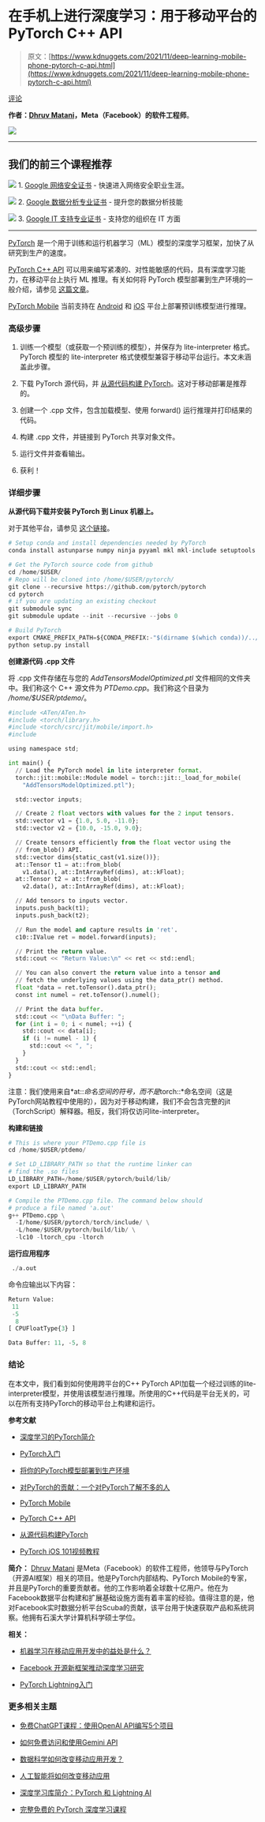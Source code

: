 # 在手机上进行深度学习：用于移动平台的 PyTorch C++ API

> 原文：[https://www.kdnuggets.com/2021/11/deep-learning-mobile-phone-pytorch-c-api.html](https://www.kdnuggets.com/2021/11/deep-learning-mobile-phone-pytorch-c-api.html)

[评论](#comments)

**作者：[Dhruv Matani](https://www.linkedin.com/in/dhruvbird/)，Meta（Facebook）的软件工程师**。

![](../Images/653abbe8932e54f81ab10230ca067d73.png)

* * *

## 我们的前三个课程推荐

![](../Images/0244c01ba9267c002ef39d4907e0b8fb.png) 1\. [Google 网络安全证书](https://www.kdnuggets.com/google-cybersecurity) - 快速进入网络安全职业生涯。

![](../Images/e225c49c3c91745821c8c0368bf04711.png) 2\. [Google 数据分析专业证书](https://www.kdnuggets.com/google-data-analytics) - 提升您的数据分析技能

![](../Images/0244c01ba9267c002ef39d4907e0b8fb.png) 3\. [Google IT 支持专业证书](https://www.kdnuggets.com/google-itsupport) - 支持您的组织在 IT 方面

* * *

[PyTorch](https://pytorch.org/) 是一个用于训练和运行机器学习（ML）模型的深度学习框架，加快了从研究到生产的速度。

[PyTorch C++ API](https://pytorch.org/cppdocs/) 可以用来编写紧凑的、对性能敏感的代码，具有深度学习能力，在移动平台上执行 ML 推理。有关如何将 PyTorch 模型部署到生产环境的一般介绍，请参见 [这篇文章](https://www.kdnuggets.com/2019/03/deploy-pytorch-model-production.html)。

[PyTorch Mobile](https://pytorch.org/mobile/home/) 当前支持在 [Android](https://pytorch.org/mobile/android/) 和 [iOS](https://pytorch.org/mobile/ios/) 平台上部署预训练模型进行推理。

### 高级步骤

1.  训练一个模型（或获取一个预训练的模型），并保存为 lite-interpreter 格式。PyTorch 模型的 lite-interpreter 格式使模型兼容于移动平台运行。本文未涵盖此步骤。

1.  下载 PyTorch 源代码，并 [从源代码构建 PyTorch](https://github.com/pytorch/pytorch#from-source)。这对于移动部署是推荐的。

1.  创建一个 .cpp 文件，包含加载模型、使用 forward() 运行推理并打印结果的代码。

1.  构建 .cpp 文件，并链接到 PyTorch 共享对象文件。

1.  运行文件并查看输出。

1.  获利！

### 详细步骤

**从源代码下载并安装 PyTorch 到 Linux 机器上。**

对于其他平台，请参见 [这个链接](https://github.com/pytorch/pytorch#from-source)。

```py
# Setup conda and install dependencies needed by PyTorch
conda install astunparse numpy ninja pyyaml mkl mkl-include setuptools cmake cffi typing_extensions future six requests dataclasses

# Get the PyTorch source code from github
cd /home/$USER/
# Repo will be cloned into /home/$USER/pytorch/
git clone --recursive https://github.com/pytorch/pytorch
cd pytorch
# if you are updating an existing checkout
git submodule sync
git submodule update --init --recursive --jobs 0

# Build PyTorch
export CMAKE_PREFIX_PATH=${CONDA_PREFIX:-"$(dirname $(which conda))/../"}
python setup.py install

```

**创建源代码 .cpp 文件**

将 .cpp 文件存储在与您的 *AddTensorsModelOptimized.ptl* 文件相同的文件夹中。我们称这个 C++ 源文件为 *PTDemo.cpp*。我们称这个目录为 */home/$USER/ptdemo/*。

```py
#include <ATen/ATen.h>
#include <torch/library.h>
#include <torch/csrc/jit/mobile/import.h>
#include 

using namespace std;

int main() {
  // Load the PyTorch model in lite interpreter format.
  torch::jit::mobile::Module model = torch::jit::_load_for_mobile(
    "AddTensorsModelOptimized.ptl");

  std::vector inputs;

  // Create 2 float vectors with values for the 2 input tensors.
  std::vector v1 = {1.0, 5.0, -11.0};
  std::vector v2 = {10.0, -15.0, 9.0};

  // Create tensors efficiently from the float vector using the
  // from_blob() API.
  std::vector dims{static_cast(v1.size())};
  at::Tensor t1 = at::from_blob(
    v1.data(), at::IntArrayRef(dims), at::kFloat);
  at::Tensor t2 = at::from_blob(
    v2.data(), at::IntArrayRef(dims), at::kFloat);

  // Add tensors to inputs vector.
  inputs.push_back(t1);
  inputs.push_back(t2);

  // Run the model and capture results in 'ret'.
  c10::IValue ret = model.forward(inputs);

  // Print the return value.
  std::cout << "Return Value:\n" << ret << std::endl;

  // You can also convert the return value into a tensor and
  // fetch the underlying values using the data_ptr() method.
  float *data = ret.toTensor().data_ptr();
  const int numel = ret.toTensor().numel();

  // Print the data buffer.
  std::cout << "\nData Buffer: ";
  for (int i = 0; i < numel; ++i) {
    std::cout << data[i];
    if (i != numel - 1) {
      std::cout << ", ";
    }
  }
  std::cout << std::endl;
}

```

注意：我们使用来自*at::*命名空间的符号，而不是*torch::*命名空间（这是PyTorch网站教程中使用的），因为对于移动构建，我们不会包含完整的jit（TorchScript）解释器。相反，我们将仅访问lite-interpreter。

**构建和链接**

```py
# This is where your PTDemo.cpp file is
cd /home/$USER/ptdemo/

# Set LD_LIBRARY_PATH so that the runtime linker can
# find the .so files
LD_LIBRARY_PATH=/home/$USER/pytorch/build/lib/
export LD_LIBRARY_PATH

# Compile the PTDemo.cpp file. The command below should
# produce a file named 'a.out'
g++ PTDemo.cpp \
  -I/home/$USER/pytorch/torch/include/ \
  -L/home/$USER/pytorch/build/lib/ \
  -lc10 -ltorch_cpu -ltorch

```

**运行应用程序**

```py
 ./a.out

```

命令应输出以下内容：

```py
Return Value:
 11
 -5
  8
[ CPUFloatType{3} ]

Data Buffer: 11, -5, 8

```

### 结论

在本文中，我们看到如何使用跨平台的C++ PyTorch API加载一个经过训练的lite-interpreter模型，并使用该模型进行推理。所使用的C++代码是平台无关的，可以在所有支持PyTorch的移动平台上构建和运行。

**参考文献**

+   [深度学习的PyTorch简介](https://www.kdnuggets.com/2018/11/introduction-pytorch-deep-learning.html)

+   [PyTorch入门](https://www.kdnuggets.com/2020/10/getting-started-pytorch.html)

+   [将你的PyTorch模型部署到生产环境](https://www.kdnuggets.com/2019/03/deploy-pytorch-model-production.html)

+   [对PyTorch的贡献：一个对PyTorch了解不多的人](https://www.kdnuggets.com/2019/10/contributing-pytorch.html)

+   [PyTorch Mobile](https://pytorch.org/mobile/home/)

+   [PyTorch C++ API](https://pytorch.org/cppdocs/)

+   [从源代码构建PyTorch](https://github.com/pytorch/pytorch#from-source)

+   [PyTorch iOS 101视频教程](https://www.youtube.com/watch?v=GjsUWAaBIH8&ab_channel=PyTorch)

**简介：** [Dhruv Matani](https://www.linkedin.com/in/dhruvbird/) 是Meta（Facebook）的软件工程师，他领导与PyTorch（开源AI框架）相关的项目。他是PyTorch内部结构、PyTorch Mobile的专家，并且是PyTorch的重要贡献者。他的工作影响着全球数十亿用户。他在为Facebook数据平台构建和扩展基础设施方面有着丰富的经验。值得注意的是，他对Facebook实时数据分析平台Scuba的贡献，该平台用于快速获取产品和系统洞察。他拥有石溪大学计算机科学硕士学位。

**相关：**

+   [机器学习在移动应用开发中的益处是什么？](https://www.kdnuggets.com/2021/09/machine-learning-beneficial-mobile-app-development.html)

+   [Facebook 开源新框架推动深度学习研究](https://www.kdnuggets.com/2020/11/facebook-open-source-frameworks-advance-deep-learning-research.html)

+   [PyTorch Lightning入门](https://www.kdnuggets.com/2021/10/getting-started-pytorch-lightning.html)

### 更多相关主题

+   [免费ChatGPT课程：使用OpenAI API编写5个项目](https://www.kdnuggets.com/2023/05/free-chatgpt-course-openai-api-code-5-projects.html)

+   [如何免费访问和使用Gemini API](https://www.kdnuggets.com/how-to-access-and-use-gemini-api-for-free)

+   [数据科学如何改变移动应用开发？](https://www.kdnuggets.com/2023/03/data-science-transform-mobile-app-development.html)

+   [人工智能将如何改变移动应用](https://www.kdnuggets.com/2022/12/artificial-intelligence-change-mobile-apps.html)

+   [深度学习库简介：PyTorch 和 Lightning AI](https://www.kdnuggets.com/introduction-to-deep-learning-libraries-pytorch-and-lightning-ai)

+   [完整免费的 PyTorch 深度学习课程](https://www.kdnuggets.com/2022/10/complete-free-pytorch-course-deep-learning.html)
